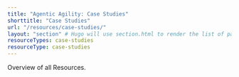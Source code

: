 ```yaml
---
title: "Agentic Agility: Case Studies"
shorttitle: "Case Studies"
url: "/resources/case-studies/"
layout: "section" # Hugo will use section.html to render the list of pages
resourceTypes: case-studies
resourceType: case-studies
---
```


Overview of all Resources.
